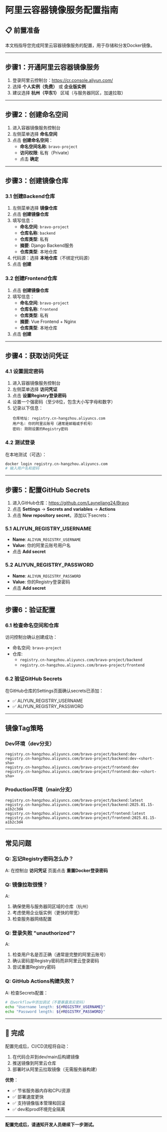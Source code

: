 # 阿里云容器镜像服务配置指南

## 📋 前置准备

本文档指导您完成阿里云容器镜像服务的配置，用于存储和分发Docker镜像。

---

## 步骤1：开通阿里云容器镜像服务

1. 登录阿里云控制台：https://cr.console.aliyun.com/
2. 选择 **个人实例（免费）** 或 **企业版实例**
3. 建议选择 **杭州（华东1）** 区域（与服务器同区，加速拉取）

---

## 步骤2：创建命名空间

1. 进入容器镜像服务控制台
2. 左侧菜单选择 **命名空间**
3. 点击 **创建命名空间**：
   - **命名空间名称**: `bravo-project`
   - **访问权限**: 私有（Private）
   - 点击 **确定**

---

## 步骤3：创建镜像仓库

### 3.1 创建Backend仓库

1. 左侧菜单选择 **镜像仓库**
2. 点击 **创建镜像仓库**
3. 填写信息：
   - **命名空间**: `bravo-project`
   - **仓库名称**: `backend`
   - **仓库类型**: 私有
   - **摘要**: Django Backend服务
   - **仓库类型**: 本地仓库
4. 代码源：选择 **本地仓库**（不绑定代码源）
5. 点击 **创建**

### 3.2 创建Frontend仓库

1. 点击 **创建镜像仓库**
2. 填写信息：
   - **命名空间**: `bravo-project`
   - **仓库名称**: `frontend`
   - **仓库类型**: 私有
   - **摘要**: Vue Frontend + Nginx
   - **仓库类型**: 本地仓库
3. 点击 **创建**

---

## 步骤4：获取访问凭证

### 4.1 设置固定密码

1. 进入容器镜像服务控制台
2. 左侧菜单选择 **访问凭证**
3. 点击 **设置Registry登录密码**
4. 设置一个强密码（至少8位，包含大小写字母和数字）
5. 记录以下信息：
   ```
   仓库地址: registry.cn-hangzhou.aliyuncs.com
   用户名: 你的阿里云账号（通常是邮箱或手机号）
   密码: 刚刚设置的Registry密码
   ```

### 4.2 测试登录

在本地测试（可选）：
```bash
docker login registry.cn-hangzhou.aliyuncs.com
# 输入用户名和密码
```

---

## 步骤5：配置GitHub Secrets

1. 进入GitHub仓库：https://github.com/Layneliang24/Bravo
2. 点击 **Settings** → **Secrets and variables** → **Actions**
3. 点击 **New repository secret**，添加以下secrets：

### 5.1 ALIYUN_REGISTRY_USERNAME

- **Name**: `ALIYUN_REGISTRY_USERNAME`
- **Value**: 你的阿里云账号用户名
- 点击 **Add secret**

### 5.2 ALIYUN_REGISTRY_PASSWORD

- **Name**: `ALIYUN_REGISTRY_PASSWORD`
- **Value**: 你的Registry登录密码
- 点击 **Add secret**

---

## 步骤6：验证配置

### 6.1 检查命名空间和仓库

访问控制台确认创建成功：
- 命名空间: `bravo-project`
- 仓库: 
  - `registry.cn-hangzhou.aliyuncs.com/bravo-project/backend`
  - `registry.cn-hangzhou.aliyuncs.com/bravo-project/frontend`

### 6.2 验证GitHub Secrets

在GitHub仓库的Settings页面确认secrets已添加：
- ✅ ALIYUN_REGISTRY_USERNAME
- ✅ ALIYUN_REGISTRY_PASSWORD

---

## 镜像Tag策略

### Dev环境（dev分支）
```
registry.cn-hangzhou.aliyuncs.com/bravo-project/backend:dev
registry.cn-hangzhou.aliyuncs.com/bravo-project/backend:dev-<short-sha>
registry.cn-hangzhou.aliyuncs.com/bravo-project/frontend:dev
registry.cn-hangzhou.aliyuncs.com/bravo-project/frontend:dev-<short-sha>
```

### Production环境（main分支）
```
registry.cn-hangzhou.aliyuncs.com/bravo-project/backend:latest
registry.cn-hangzhou.aliyuncs.com/bravo-project/backend:2025.01.15-a1b2c3d4
registry.cn-hangzhou.aliyuncs.com/bravo-project/frontend:latest
registry.cn-hangzhou.aliyuncs.com/bravo-project/frontend:2025.01.15-a1b2c3d4
```

---

## 常见问题

### Q: 忘记Registry密码怎么办？

A: 在控制台 **访问凭证** 页面点击 **重置Docker登录密码**

### Q: 镜像拉取很慢？

A: 
1. 确保使用与服务器同区域的仓库（杭州）
2. 考虑使用企业版实例（更快的带宽）
3. 检查服务器网络配置

### Q: 登录失败 "unauthorized"?

A: 
1. 检查用户名是否正确（通常是完整的阿里云账号）
2. 确认密码是Registry密码而非阿里云登录密码
3. 尝试重置Registry密码

### Q: GitHub Actions构建失败？

A: 检查Secrets配置：
```bash
# 在workflow中添加调试（不要暴露真实密码）
echo "Username length: ${#REGISTRY_USERNAME}"
echo "Password length: ${#REGISTRY_PASSWORD}"
```

---

## 🎉 完成

配置完成后，CI/CD流程将自动：
1. 在代码合并到dev/main后构建镜像
2. 推送镜像到阿里云仓库
3. 部署时从阿里云拉取镜像（无需服务器构建）

**优势**：
- ✅ 节省服务器内存和CPU资源
- ✅ 部署速度更快
- ✅ 支持镜像版本管理和回滚
- ✅ dev和prod环境完全隔离

---

**配置完成后，请通知开发人员继续下一步测试。**

